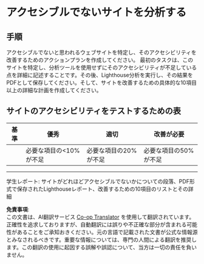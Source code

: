 <!--
CO_OP_TRANSLATOR_METADATA:
{
  "original_hash": "a258597a194e77d4fd469b3cd976b29e",
  "translation_date": "2025-08-23T23:26:49+00:00",
  "source_file": "1-getting-started-lessons/3-accessibility/assignment.md",
  "language_code": "ja"
}
-->
# アクセシブルでないサイトを分析する

## 手順

アクセシブルでないと思われるウェブサイトを特定し、そのアクセシビリティを改善するためのアクションプランを作成してください。
最初のタスクは、このサイトを特定し、分析ツールを使用せずにそのアクセシビリティが不足している点を詳細に記述することです。その後、Lighthouse分析を実行し、その結果をPDFとして保存してください。そして、サイトを改善するための具体的な10項目以上の詳細な計画を作成してください。

## サイトのアクセシビリティをテストするための表

| 基準 | 優秀 | 適切 | 改善が必要 |
|------|------|------|------------|
|      | 必要な項目の<10%が不足 | 必要な項目の20%が不足 | 必要な項目の50%が不足 |

----
学生レポート: サイトがどれほどアクセシブルでないかについての段落、PDF形式で保存されたLighthouseレポート、改善するための10項目のリストとその詳細

**免責事項**:  
この文書は、AI翻訳サービス [Co-op Translator](https://github.com/Azure/co-op-translator) を使用して翻訳されています。正確性を追求しておりますが、自動翻訳には誤りや不正確な部分が含まれる可能性があることをご承知おきください。元の言語で記載された文書が公式な情報源とみなされるべきです。重要な情報については、専門の人間による翻訳を推奨します。この翻訳の使用に起因する誤解や誤認について、当方は一切の責任を負いません。